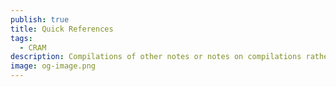 ```yaml
---
publish: true
title: Quick References
tags:
  - CRAM
description: Compilations of other notes or notes on compilations rather than individual topics. These are quick and easy references for studying entire fields of nursing in one go.
image: og-image.png
---
```

